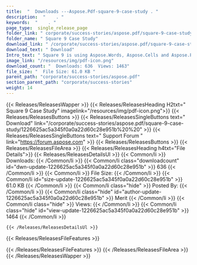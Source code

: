 ```yaml
---
title:  "  Downloads ---Aspose.Pdf-square-9-case-study . " 
description:  "    . " 
keywords:  "    . " 
page_type:  single_release_page
folder_link: " corporate/success-stories/aspose.pdf/square-9-case-study/"
folder_name: " Square 9 Case Study"
download_link: " /corporate/success-stories/aspose.pdf/square-9-case-study/1226625ac5a345f0a0a22d60c28e951b"
download_text: " Download"
Intro_text: " Square 9 is using Aspose.Words, Aspose.Cells and Aspose.Pdf in its document conv..."
image_link: "/resources/img/pdf-icon.png"
download_count: "  Downloads: 636  Views: 1463"
file_size: "  File Size: 61.0 KB "
parent_path: "corporate/success-stories/aspose.pdf"
section_parent_path: "corporate/success-stories"
weight: 14
---
```


{{< Releases/ReleasesWapper >}}
  {{< Releases/ReleasesHeading H2txt=" Square 9 Case Study" imagelink="/resources/img/pdf-icon.png">}}
  {{< Releases/ReleasesButtons >}}
    {{< Releases/ReleasesSingleButtons text=" Download" link="/corporate/success-stories/aspose.pdf/square-9-case-study/1226625ac5a345f0a0a22d60c28e951b%20%20" >}}
    {{< Releases/ReleasesSingleButtons text=" Support Forum " link="https://forum.aspose.com" >}}
  {{< Releases/ReleasesButtons >}}
  {{< Releases/ReleasesFileArea >}}
    {{< Releases/ReleasesHeading h4txt="File Details">}}
    {{< Releases/ReleasesDetailsUl >}}
            {{< Common/li  >}} Downloads: {{< /Common/li >}} 
      {{< Common/li class="downloadcount" id="dwn-update-1226625ac5a345f0a0a22d60c28e951b" >}} 636 {{< /Common/li >}} 
      {{< Common/li  >}} File Size: {{< /Common/li >}} 
      {{< Common/li id="size-update-1226625ac5a345f0a0a22d60c28e951b" >}} 61.0 KB {{< /Common/li >}} 
      {{< Common/li  class="hide" >}} Posted By: {{< /Common/li >}} 
      {{< Common/li class="hide" id="author-update-1226625ac5a345f0a0a22d60c28e951b" >}} Merit {{< /Common/li >}} 
      {{< Common/li class="hide"  >}} Views: {{< /Common/li >}} 
      {{< Common/li class="hide" id="view-update-1226625ac5a345f0a0a22d60c28e951b" >}} 1464 {{< /Common/li >}} 

    {{< /Releases/ReleasesDetailsUl >}}

  {{< Releases/ReleasesFileFeatures >}}
      
  {{< /Releases/ReleasesFileFeatures >}}
 {{< /Releases/ReleasesFileArea >}}
{{< /Releases/ReleasesWapper >}}


